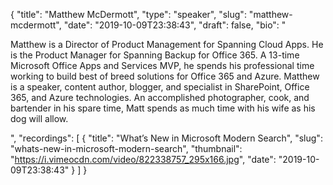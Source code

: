 {
  "title": "Matthew McDermott",
  "type": "speaker",
  "slug": "matthew-mcdermott",
  "date": "2019-10-09T23:38:43",
  "draft": false,
  "bio": "<p>Matthew is a Director of Product Management for Spanning Cloud Apps. He is the Product Manager for Spanning Backup for Office 365. A 13-time Microsoft Office Apps and Services MVP, he spends his professional time working to build best of breed solutions for Office 365 and Azure. Matthew is a speaker, content author, blogger, and specialist in SharePoint, Office 365, and Azure technologies. An accomplished photographer, cook, and bartender in his spare time, Matt spends as much time with his wife as his dog will allow.</p>",
  "recordings": [
    {
      "title": "What’s New in Microsoft Modern Search",
      "slug": "whats-new-in-microsoft-modern-search",
      "thumbnail": "https://i.vimeocdn.com/video/822338757_295x166.jpg",
      "date": "2019-10-09T23:38:43"
    }
  ]
}